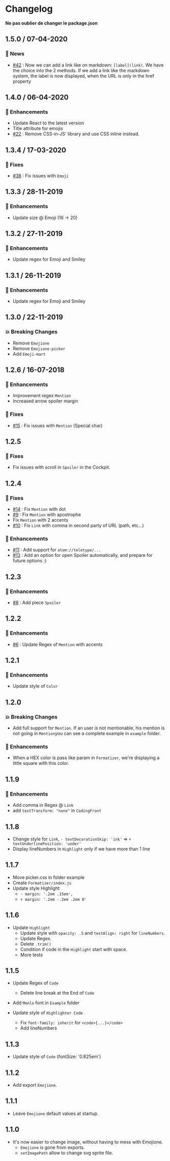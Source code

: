 # Changelog

**Ne pas oublier de changer le package.json**

## 1.5.0 / 07-04-2020

### 📰 News

- [#42](https://github.com/O-clock-Dev/formatizer/issues/42) : Now we can add a link like on markdown: `[label](link)`. We have the choice into the 2 methods. If we add a link like the markdown system, the label is now displayed, when the URL is only in the href property

## 1.4.0 / 06-04-2020

### 🎉 Enhancements

- Update React to the latest version
- Title attribute for emojis
- [#22](https://github.com/O-clock-Dev/formatizer/issues/22) : Remove CSS-in-JS' library and use CSS inline instead.

## 1.3.4 / 17-03-2020

### 🐛 Fixes

- [#38](https://github.com/O-clock-Dev/formatizer/issues/38) : Fix issues with `Emoji`

## 1.3.3 / 28-11-2019

### 🎉 Enhancements

- Update size @ Emoji (16 -> 20)

## 1.3.2 / 27-11-2019

### 🎉 Enhancements

- Update regex for Emoji and Smiley

## 1.3.1 / 26-11-2019

### 🎉 Enhancements

- Update regex for Emoji and Smiley

## 1.3.0 / 22-11-2019

### 💥 Breaking Changes

- Remove `Emojione`
- Remove `Emojione-picker`
- Add `Emoji-mart`

## 1.2.6 / 16-07-2018

### 🎉 Enhancements

- Improvement regex `Mention`
- Increased arrow spoiler margin

### 🐛 Fixes

- [#15](https://github.com/O-clock-Dev/formatizer/issues/15) : Fix issues with `Mention` (Special char)

## 1.2.5

### 🐛 Fixes

- Fix issues with scroll in `Spoiler` in the Cockpit.

## 1.2.4

### 🐛 Fixes

- [#14](https://github.com/O-clock-Dev/formatizer/issues/14) : Fix `Mention` with dot
- [#9](https://github.com/O-clock-Dev/formatizer/issues/9) : Fix `Mention` with apostrophe
- Fix `Mention` with 2 accents
- [#10](https://github.com/O-clock-Dev/formatizer/issues/10) : Fix `Link` with comma in second party of URL (path, etc...)

### 🎉 Enhancements

- [#11](https://github.com/O-clock-Dev/formatizer/issues/11) : Add support for `atom://teletype/...`
- [#13](https://github.com/O-clock-Dev/formatizer/issues/13) : Add an option for open Spoiler automatically, and prepare for future options :)

## 1.2.3

### 🎉 Enhancements

- [#8](https://github.com/O-clock-Dev/formatizer/issues/8) : Add piece `Spoiler`

## 1.2.2

### 🎉 Enhancements

- [#6](https://github.com/O-clock-Dev/formatizer/issues/6) : Update Regex of `Mention` with accents

## 1.2.1

### 🎉 Enhancements

- Update style of `Color`

## 1.2.0

### 💥 Breaking Changes

- Add full support for `Mention`. If an user is not mentionable, his mention is not going in `Mention`you can see a complete example in `example` folder.

### 🎉 Enhancements

- When a HEX color is pass like param in `Formatizer`, we're displaying a little square with this color.

## 1.1.9

### 🎉 Enhancements

- Add comma in Regex @ `Link`
- add `textTransform: "none"` in `CodingFront`

## 1.1.8

- Change style for `Link`, `- textDecorationSkip: 'ink'` => `+ textUnderlinePosition: 'under'`
- Display lineNumbers in `Highlight` only if we have more than 1 line

## 1.1.7

- Move picker.css in folder example
- Create `Formatizer/index.js`
- Update style Highlight
  - `- margin: '.2em .15em',`
  - `+ margin: '.2em -.2em .2em 0'`

## 1.1.6

- Update `Highlight`
  - Update style with `opacity: .5` and `textAlign: right` for `lineNumbers`.
  - Update Regex.
  - Delete `.trim()`
  - Condition if code in the `Highlight` start with space.
  - More tests

## 1.1.5

- Update Regex of `Code`

  - Delete line break at the End of `Code`

- Add `Menlo` font in `Example` folder
- Update style of `Highlighter Code`
  - Fix `font-family: inherit` for `<code>{...}</code>`
  - Add lineNumbers

## 1.1.3

- Update style of `Code` (fontSize: '0.825em')

## 1.1.2

- Add export `Emojione`.

## 1.1.1

- Leave `Emojione` default values at startup.

## 1.1.0

- It's now easier to change image, without having to mess with Emojione.
  - `Emojione` is gone from exports.
  - `setImagePath` allow to change svg sprite file.
